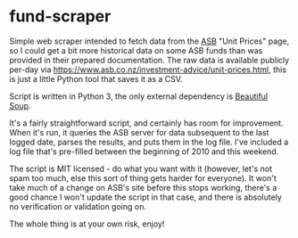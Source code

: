 # fund-scraper

Simple web scraper intended to fetch data from the [ASB](https://www.asb.co.nz/) "Unit Prices" page, so I could get a bit more historical data on some ASB funds than was provided in their prepared documentation.
The raw data is available publicly per-day via https://www.asb.co.nz/investment-advice/unit-prices.html, this is just a little Python tool that saves it as a CSV.

Script is written in Python 3, the only external dependency is [Beautiful Soup](https://www.crummy.com/software/BeautifulSoup/).

It's a fairly straightforward script, and certainly has room for improvement.
When it's run, it queries the ASB server for data subsequent to the last logged date, parses the results, and puts them in the log file.
I've included a log file that's pre-filled between the beginning of 2010 and this weekend.

The script is MIT licensed - do what you want with it (however, let's not spam too much, else this sort of thing gets harder for everyone).
It won't take much of a change on ASB's site before this stops working, there's a good chance I won't update the script in that case, and there is absolutely no verification or validation going on.

The whole thing is at your own risk, enjoy!
